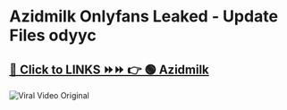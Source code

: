 
 # Azidmilk Onlyfans Leaked - Update Files odyyc

## <h2><a href="https://clipsfans.com/Azidmilk&ref=git">🔗 Click to LINKS ⏩⏩ 👉 🟢 Azidmilk </a></h2>

<a href="https://clipsfans.com/Azidmilk&ref=git" rel="nofollow" data-target="animated-image.originalLink"><img src="https://i.ibb.co.com/xMMVF88/686577567.gif" alt="Viral Video Original" style="max-width: 100%; display: inline-block;" data-target="animated-image.originalImage"></a>

